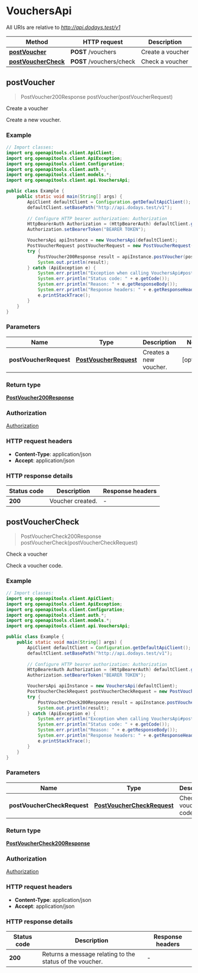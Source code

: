 # VouchersApi

All URIs are relative to *http://api.dodays.test/v1*

| Method | HTTP request | Description |
|------------- | ------------- | -------------|
| [**postVoucher**](VouchersApi.md#postVoucher) | **POST** /vouchers | Create a voucher |
| [**postVoucherCheck**](VouchersApi.md#postVoucherCheck) | **POST** /vouchers/check | Check a voucher |



## postVoucher

> PostVoucher200Response postVoucher(postVoucherRequest)

Create a voucher

Create a new voucher.

### Example

```java
// Import classes:
import org.openapitools.client.ApiClient;
import org.openapitools.client.ApiException;
import org.openapitools.client.Configuration;
import org.openapitools.client.auth.*;
import org.openapitools.client.models.*;
import org.openapitools.client.api.VouchersApi;

public class Example {
    public static void main(String[] args) {
        ApiClient defaultClient = Configuration.getDefaultApiClient();
        defaultClient.setBasePath("http://api.dodays.test/v1");
        
        // Configure HTTP bearer authorization: Authorization
        HttpBearerAuth Authorization = (HttpBearerAuth) defaultClient.getAuthentication("Authorization");
        Authorization.setBearerToken("BEARER TOKEN");

        VouchersApi apiInstance = new VouchersApi(defaultClient);
        PostVoucherRequest postVoucherRequest = new PostVoucherRequest(); // PostVoucherRequest | Creates a new voucher.
        try {
            PostVoucher200Response result = apiInstance.postVoucher(postVoucherRequest);
            System.out.println(result);
        } catch (ApiException e) {
            System.err.println("Exception when calling VouchersApi#postVoucher");
            System.err.println("Status code: " + e.getCode());
            System.err.println("Reason: " + e.getResponseBody());
            System.err.println("Response headers: " + e.getResponseHeaders());
            e.printStackTrace();
        }
    }
}
```

### Parameters


| Name | Type | Description  | Notes |
|------------- | ------------- | ------------- | -------------|
| **postVoucherRequest** | [**PostVoucherRequest**](PostVoucherRequest.md)| Creates a new voucher. | [optional] |

### Return type

[**PostVoucher200Response**](PostVoucher200Response.md)

### Authorization

[Authorization](../README.md#Authorization)

### HTTP request headers

- **Content-Type**: application/json
- **Accept**: application/json


### HTTP response details
| Status code | Description | Response headers |
|-------------|-------------|------------------|
| **200** | Voucher created. |  -  |


## postVoucherCheck

> PostVoucherCheck200Response postVoucherCheck(postVoucherCheckRequest)

Check a voucher

Check a voucher code.

### Example

```java
// Import classes:
import org.openapitools.client.ApiClient;
import org.openapitools.client.ApiException;
import org.openapitools.client.Configuration;
import org.openapitools.client.auth.*;
import org.openapitools.client.models.*;
import org.openapitools.client.api.VouchersApi;

public class Example {
    public static void main(String[] args) {
        ApiClient defaultClient = Configuration.getDefaultApiClient();
        defaultClient.setBasePath("http://api.dodays.test/v1");
        
        // Configure HTTP bearer authorization: Authorization
        HttpBearerAuth Authorization = (HttpBearerAuth) defaultClient.getAuthentication("Authorization");
        Authorization.setBearerToken("BEARER TOKEN");

        VouchersApi apiInstance = new VouchersApi(defaultClient);
        PostVoucherCheckRequest postVoucherCheckRequest = new PostVoucherCheckRequest(); // PostVoucherCheckRequest | Checks a voucher code exists.
        try {
            PostVoucherCheck200Response result = apiInstance.postVoucherCheck(postVoucherCheckRequest);
            System.out.println(result);
        } catch (ApiException e) {
            System.err.println("Exception when calling VouchersApi#postVoucherCheck");
            System.err.println("Status code: " + e.getCode());
            System.err.println("Reason: " + e.getResponseBody());
            System.err.println("Response headers: " + e.getResponseHeaders());
            e.printStackTrace();
        }
    }
}
```

### Parameters


| Name | Type | Description  | Notes |
|------------- | ------------- | ------------- | -------------|
| **postVoucherCheckRequest** | [**PostVoucherCheckRequest**](PostVoucherCheckRequest.md)| Checks a voucher code exists. | [optional] |

### Return type

[**PostVoucherCheck200Response**](PostVoucherCheck200Response.md)

### Authorization

[Authorization](../README.md#Authorization)

### HTTP request headers

- **Content-Type**: application/json
- **Accept**: application/json


### HTTP response details
| Status code | Description | Response headers |
|-------------|-------------|------------------|
| **200** | Returns a message relating to the status of the voucher. |  -  |

